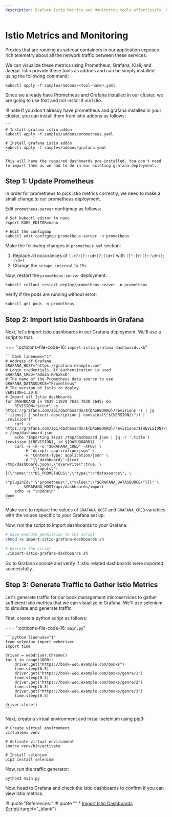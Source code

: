 ```yaml
---
description: Explore Istio Metrics and Monitoring tools effortlessly. Discover detailed network traffic telemetry from sidecar container proxies in your applications. Visualize these metrics seamlessly via Istio's Prometheus, Grafana, Kiali, and Jaeger addons. 
---
```


# Istio Metrics and Monitoring

Proxies that are running as sidecar containers in our application exposes rich telemetry about all the network traffic between these services.

We can visualize these metrics using Prometheus, Grafana, Kiali, and Jaegar. Istio provide these tools as addons and can be simply installed using the following command:

```
kubectl apply -f samples/addons/<tool-name>.yaml
```

Since we already have Prometheus and Grafana installed in our cluster, we are going to use that and not install it via Istio.

!!! note
    If you don't already have prometheus and grafana installed in your cluster, you can install them from istio addons as follows:

    ```
    # Install grafana istio addon
    kubectl apply -f samples/addons/prometheus.yaml

    # Install grafana istio addon
    kubectl apply -f samples/addons/grafana.yaml
    ```

    This will have the required dashboards pre-installed. You don't need to import them as we had to do in our existing grafana deployment.



## Step 1: Update Prometheus

In order for prometheus to pick istio metrics correctly, we need to make a small change to our prometheus deployment.

Edit `prometheus-server` configmap as follows:

```
# Set kubectl editor to nano
export KUBE_EDITOR=nano

# Edit the configmap
kubectl edit configmap prometheus-server -n prometheus
```

Make the following changes in `prometheus.yml` section:

1. Replace all occurances of `(.+?)(?::\d+)?;(\d+)` with `([^:]+)(?::\d+)?;(\d+)`
2. Change the `scrape_interval` to `15s`

Now, restart the `prometheus-server` deployment:

```
kubectl rollout restart deploy/prometheus-server -n prometheus
```

Verify if the pods are running without error:

```
kubectl get pods -n prometheus
```


## Step 2: Import Istio Dashboards in Grafana

Next, let's import Istio dashboards in our Grafana deployment. We'll use a script to that.

=== ":octicons-file-code-16: `import-istio-grafana-dashboards.sh`"

    ```bash linenums="1"
    # Address of Grafana
    GRAFANA_HOST="https://grafana.example.com"
    # Login credentials, if authentication is used
    GRAFANA_CRED="admin:RP6xkxD"
    # The name of the Prometheus data source to use
    GRAFANA_DATASOURCE="Prometheus"
    # The version of Istio to deploy
    VERSION=1.20.0
    # Import all Istio dashboards
    for DASHBOARD in 7639 11829 7636 7630 7645; do
        REVISION="$(curl -s https://grafana.com/api/dashboards/${DASHBOARD}/revisions -s | jq ".items[] | select(.description | contains(\"${VERSION}\")) | .revision")"
        curl -s https://grafana.com/api/dashboards/${DASHBOARD}/revisions/${REVISION}/download > /tmp/dashboard.json
        echo "Importing $(cat /tmp/dashboard.json | jq -r '.title') (revision ${REVISION}, id ${DASHBOARD})..."
        curl -s -k -u "$GRAFANA_CRED" -XPOST \
            -H "Accept: application/json" \
            -H "Content-Type: application/json" \
            -d "{\"dashboard\":$(cat /tmp/dashboard.json),\"overwrite\":true, \
                \"inputs\":[{\"name\":\"DS_PROMETHEUS\",\"type\":\"datasource\", \
                \"pluginId\":\"prometheus\",\"value\":\"$GRAFANA_DATASOURCE\"}]}" \
            $GRAFANA_HOST/api/dashboards/import
        echo -e "\nDone\n"
    done
    ```

Make sure to replace the values of `GRAFANA_HOST` and `GRAFANA_CRED` variables with the values specific to your Grafana set up.

Now, run the script to import dashboards to your Grafana:

```bash
# Give execute permission to the script
chmod +x import-istio-grafana-dashboards.sh

# Execute the script
./import-istio-grafana-dashboards.sh
```

Go to Grafana console and verify if Istio related dashboards were imported successfully.


## Step 3: Generate Traffic to Gather Istio Metrics

Let's generate traffic for our book management microservices to gather sufficient Istio metrics that we can visualize in Grafana. We'll use selenium to simulate and generate traffic.

First, create a python script as follows:

=== ":octicons-file-code-16: `main.py`"

    ```python linenums="1"
    from selenium import webdriver
    import time

    driver = webdriver.Chrome()
    for i in range(1000):
        driver.get("https://book-web.example.com/books")
        time.sleep(0.5)
        driver.get("https://book-web.example.com/books/genre/1")
        time.sleep(0.5)
        driver.get("https://book-web.example.com/books/genre/2")
        time.sleep(0.5)
        driver.get("https://book-web.example.com/books/genre/3")
        time.sleep(0.5)

    driver.close()
    ```

Next, create a virtual environment and install selenium using pip3:

```
# Create virtual environment
virtualenv venv

# Activate virtual environment
source venv/bin/activate

# Install selenium
pip3 install selenium
```

Now, run the traffic generator:

```
python3 main.py
```

Now, head to Grafana and check the Istio dashboards to confirm if you can view Istio metrics.



!!! quote "References:"
    !!! quote ""
        * [Import Istio Dashboards Script]{:target="_blank"}


<!-- Hyperlinks -->
[Import Istio Dashboards Script]: https://istio.io/latest/docs/ops/integrations/grafana/#option-2-import-from-grafanacom-into-an-existing-deployment
